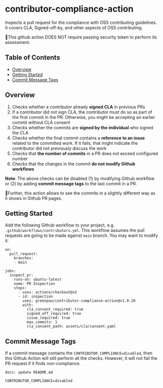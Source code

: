 # contributor-compliance-action

Inspects a pull request for the compliance with OSS contributing guidelines.
It covers CLA, Signed-off-by, and other aspects of OSS contributing.

🚩This github action DOES NOT require passing security token to
perform its assessment.

<!-- begin-markdown-toc -->
## Table of Contents

* [Overview](#overview)
* [Getting Started](#getting-started)
* [Commit Message Tags](#commit-message-tags)

<!-- end-markdown-toc -->

## Overview

1. Checks whether a contributor already **signed CLA** in previous PRs
2. If a contributor did not sign CLA, the contributor must do so as part of
  the first commit in the PR. Otherwise, you might be accepting an earlier
  commit without CLA consent
3. Checks whether the commits are **signed by the individual** who signed
  the CLA
4. Checks whether the final commit contains a **reference to an issue**
  related to the committed work. If it fails, that might indicate the
  contributor did not previously discuss the work
5. Checks that **the number of commits** in a PR does not exceed configured
  number
6. Checks that the changes in the commit **do not modify Github workflows**

**Note**: The above checks can be disabled (1) by modifying Github workflow
  or (2) by adding **commit message tags** to the last commit in a PR.

📗Further, this action allows to see the commits in a slightly different
way as it shows in Github PR pages.

## Getting Started

Add the following Github workflow to your project,
e.g. `.github/workflows/contributors.yml`. This workflow assumes the
pull requests are going to be made against `main` branch. You may want to
modify it.

```
on:
  pull_request:
    branches:
    - main

jobs:
  inspect_pr:
    runs-on: ubuntu-latest
    name: PR Inspection
    steps:
      - uses: actions/checkout@v2
      - id: inspection
        uses: greenpau/contributor-compliance-action@v1.0.10
        with:
          cla_consent_required: true
          signed_off_required: true
          issue_required: true
          max_commits: 1
          cla_consent_path: assets/cla/consent.yaml
```

## Commit Message Tags

If a commit message contains the `CONTRIBUTOR_COMPLIANCE=disabled`, then
this Github Action will still perform all the checks. However, it will not
fail the PR request if it finds non-compliance.

```
docs: update README.md

CONTRIBUTOR_COMPLIANCE=disabled
```
